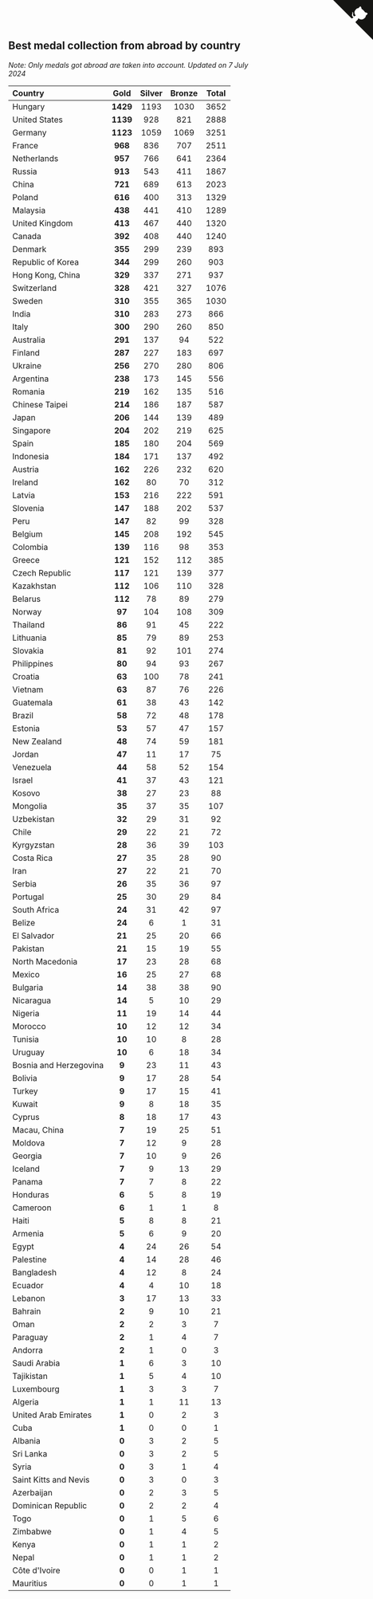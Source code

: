 ## Best medal collection from abroad by country

*Note: Only medals got abroad are taken into account.*
*Updated on  7 July 2024*

| Country | Gold | Silver | Bronze | Total |
| :--- | :--: | :--: | :--: | :--: |
| Hungary | **1429** | 1193 | 1030 | 3652 |
| United States | **1139** | 928 | 821 | 2888 |
| Germany | **1123** | 1059 | 1069 | 3251 |
| France | **968** | 836 | 707 | 2511 |
| Netherlands | **957** | 766 | 641 | 2364 |
| Russia | **913** | 543 | 411 | 1867 |
| China | **721** | 689 | 613 | 2023 |
| Poland | **616** | 400 | 313 | 1329 |
| Malaysia | **438** | 441 | 410 | 1289 |
| United Kingdom | **413** | 467 | 440 | 1320 |
| Canada | **392** | 408 | 440 | 1240 |
| Denmark | **355** | 299 | 239 | 893 |
| Republic of Korea | **344** | 299 | 260 | 903 |
| Hong Kong, China | **329** | 337 | 271 | 937 |
| Switzerland | **328** | 421 | 327 | 1076 |
| Sweden | **310** | 355 | 365 | 1030 |
| India | **310** | 283 | 273 | 866 |
| Italy | **300** | 290 | 260 | 850 |
| Australia | **291** | 137 | 94 | 522 |
| Finland | **287** | 227 | 183 | 697 |
| Ukraine | **256** | 270 | 280 | 806 |
| Argentina | **238** | 173 | 145 | 556 |
| Romania | **219** | 162 | 135 | 516 |
| Chinese Taipei | **214** | 186 | 187 | 587 |
| Japan | **206** | 144 | 139 | 489 |
| Singapore | **204** | 202 | 219 | 625 |
| Spain | **185** | 180 | 204 | 569 |
| Indonesia | **184** | 171 | 137 | 492 |
| Austria | **162** | 226 | 232 | 620 |
| Ireland | **162** | 80 | 70 | 312 |
| Latvia | **153** | 216 | 222 | 591 |
| Slovenia | **147** | 188 | 202 | 537 |
| Peru | **147** | 82 | 99 | 328 |
| Belgium | **145** | 208 | 192 | 545 |
| Colombia | **139** | 116 | 98 | 353 |
| Greece | **121** | 152 | 112 | 385 |
| Czech Republic | **117** | 121 | 139 | 377 |
| Kazakhstan | **112** | 106 | 110 | 328 |
| Belarus | **112** | 78 | 89 | 279 |
| Norway | **97** | 104 | 108 | 309 |
| Thailand | **86** | 91 | 45 | 222 |
| Lithuania | **85** | 79 | 89 | 253 |
| Slovakia | **81** | 92 | 101 | 274 |
| Philippines | **80** | 94 | 93 | 267 |
| Croatia | **63** | 100 | 78 | 241 |
| Vietnam | **63** | 87 | 76 | 226 |
| Guatemala | **61** | 38 | 43 | 142 |
| Brazil | **58** | 72 | 48 | 178 |
| Estonia | **53** | 57 | 47 | 157 |
| New Zealand | **48** | 74 | 59 | 181 |
| Jordan | **47** | 11 | 17 | 75 |
| Venezuela | **44** | 58 | 52 | 154 |
| Israel | **41** | 37 | 43 | 121 |
| Kosovo | **38** | 27 | 23 | 88 |
| Mongolia | **35** | 37 | 35 | 107 |
| Uzbekistan | **32** | 29 | 31 | 92 |
| Chile | **29** | 22 | 21 | 72 |
| Kyrgyzstan | **28** | 36 | 39 | 103 |
| Costa Rica | **27** | 35 | 28 | 90 |
| Iran | **27** | 22 | 21 | 70 |
| Serbia | **26** | 35 | 36 | 97 |
| Portugal | **25** | 30 | 29 | 84 |
| South Africa | **24** | 31 | 42 | 97 |
| Belize | **24** | 6 | 1 | 31 |
| El Salvador | **21** | 25 | 20 | 66 |
| Pakistan | **21** | 15 | 19 | 55 |
| North Macedonia | **17** | 23 | 28 | 68 |
| Mexico | **16** | 25 | 27 | 68 |
| Bulgaria | **14** | 38 | 38 | 90 |
| Nicaragua | **14** | 5 | 10 | 29 |
| Nigeria | **11** | 19 | 14 | 44 |
| Morocco | **10** | 12 | 12 | 34 |
| Tunisia | **10** | 10 | 8 | 28 |
| Uruguay | **10** | 6 | 18 | 34 |
| Bosnia and Herzegovina | **9** | 23 | 11 | 43 |
| Bolivia | **9** | 17 | 28 | 54 |
| Turkey | **9** | 17 | 15 | 41 |
| Kuwait | **9** | 8 | 18 | 35 |
| Cyprus | **8** | 18 | 17 | 43 |
| Macau, China | **7** | 19 | 25 | 51 |
| Moldova | **7** | 12 | 9 | 28 |
| Georgia | **7** | 10 | 9 | 26 |
| Iceland | **7** | 9 | 13 | 29 |
| Panama | **7** | 7 | 8 | 22 |
| Honduras | **6** | 5 | 8 | 19 |
| Cameroon | **6** | 1 | 1 | 8 |
| Haiti | **5** | 8 | 8 | 21 |
| Armenia | **5** | 6 | 9 | 20 |
| Egypt | **4** | 24 | 26 | 54 |
| Palestine | **4** | 14 | 28 | 46 |
| Bangladesh | **4** | 12 | 8 | 24 |
| Ecuador | **4** | 4 | 10 | 18 |
| Lebanon | **3** | 17 | 13 | 33 |
| Bahrain | **2** | 9 | 10 | 21 |
| Oman | **2** | 2 | 3 | 7 |
| Paraguay | **2** | 1 | 4 | 7 |
| Andorra | **2** | 1 | 0 | 3 |
| Saudi Arabia | **1** | 6 | 3 | 10 |
| Tajikistan | **1** | 5 | 4 | 10 |
| Luxembourg | **1** | 3 | 3 | 7 |
| Algeria | **1** | 1 | 11 | 13 |
| United Arab Emirates | **1** | 0 | 2 | 3 |
| Cuba | **1** | 0 | 0 | 1 |
| Albania | **0** | 3 | 2 | 5 |
| Sri Lanka | **0** | 3 | 2 | 5 |
| Syria | **0** | 3 | 1 | 4 |
| Saint Kitts and Nevis | **0** | 3 | 0 | 3 |
| Azerbaijan | **0** | 2 | 3 | 5 |
| Dominican Republic | **0** | 2 | 2 | 4 |
| Togo | **0** | 1 | 5 | 6 |
| Zimbabwe | **0** | 1 | 4 | 5 |
| Kenya | **0** | 1 | 1 | 2 |
| Nepal | **0** | 1 | 1 | 2 |
| Côte d'Ivoire | **0** | 0 | 1 | 1 |
| Mauritius | **0** | 0 | 1 | 1 |


<a href="https://github.com/jonatanklosko/wca_statistics" class="github-corner" aria-label="View source on Github"><svg width="80" height="80" viewBox="0 0 250 250" style="fill:#151513; color:#fff; position: absolute; top: 0; border: 0; right: 0;" aria-hidden="true"><path d="M0,0 L115,115 L130,115 L142,142 L250,250 L250,0 Z"></path><path d="M128.3,109.0 C113.8,99.7 119.0,89.6 119.0,89.6 C122.0,82.7 120.5,78.6 120.5,78.6 C119.2,72.0 123.4,76.3 123.4,76.3 C127.3,80.9 125.5,87.3 125.5,87.3 C122.9,97.6 130.6,101.9 134.4,103.2" fill="currentColor" style="transform-origin: 130px 106px;" class="octo-arm"></path><path d="M115.0,115.0 C114.9,115.1 118.7,116.5 119.8,115.4 L133.7,101.6 C136.9,99.2 139.9,98.4 142.2,98.6 C133.8,88.0 127.5,74.4 143.8,58.0 C148.5,53.4 154.0,51.2 159.7,51.0 C160.3,49.4 163.2,43.6 171.4,40.1 C171.4,40.1 176.1,42.5 178.8,56.2 C183.1,58.6 187.2,61.8 190.9,65.4 C194.5,69.0 197.7,73.2 200.1,77.6 C213.8,80.2 216.3,84.9 216.3,84.9 C212.7,93.1 206.9,96.0 205.4,96.6 C205.1,102.4 203.0,107.8 198.3,112.5 C181.9,128.9 168.3,122.5 157.7,114.1 C157.9,116.9 156.7,120.9 152.7,124.9 L141.0,136.5 C139.8,137.7 141.6,141.9 141.8,141.8 Z" fill="currentColor" class="octo-body"></path></svg></a><style>.github-corner:hover .octo-arm{animation:octocat-wave 560ms ease-in-out}@keyframes octocat-wave{0%,100%{transform:rotate(0)}20%,60%{transform:rotate(-25deg)}40%,80%{transform:rotate(10deg)}}@media (max-width:500px){.github-corner:hover .octo-arm{animation:none}.github-corner .octo-arm{animation:octocat-wave 560ms ease-in-out}}</style>

